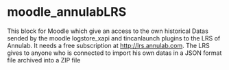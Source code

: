 # moodle_annulabLRS
This block for Moodle which give an access to the own historical Datas sended by the moodle logstore_xapi and tincanlaunch plugins to the LRS of Annulab. It needs a free subscription at http://lrs.annulab.com. The LRS gives to anyone who is connected to import his own datas in a JSON format file archived into a ZIP file
